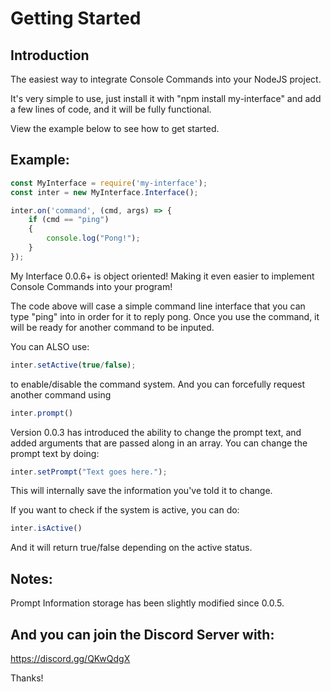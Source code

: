 Getting Started
=================================

Introduction
---------------------------------
The easiest way to integrate Console Commands into your NodeJS project.

It's very simple to use, just install it with "npm install my-interface"
and add a few lines of code, and it will be fully functional.

View the example below to see how to get started.

Example:
--------------------------------

```js
const MyInterface = require('my-interface');
const inter = new MyInterface.Interface();

inter.on('command', (cmd, args) => {
    if (cmd == "ping")
	{
	    console.log("Pong!");
	}
});
```

My Interface 0.0.6+ is object oriented! Making it even easier to implement Console Commands into your program!

The code above will case a simple command line interface that you can type "ping" into in order for it to reply pong.
Once you use the command, it will be ready for another command to be inputed.

You can ALSO use:

```js
inter.setActive(true/false);
```

to enable/disable the command system. And you can forcefully request another command using 

```js
inter.prompt()
```

Version 0.0.3 has introduced the ability to change the prompt text, and added arguments that are passed along in an array.
You can change the prompt text by doing:

```js
inter.setPrompt("Text goes here.");
```

This will internally save the information you've told it to change.

If you want to check if the system is active, you can do:

```js
inter.isActive()
```

And it will return true/false depending on the active status.


Notes:
-------------------------------------
Prompt Information storage has been slightly modified since 0.0.5.

## And you can join the Discord Server with:
https://discord.gg/QKwQdgX

Thanks!
